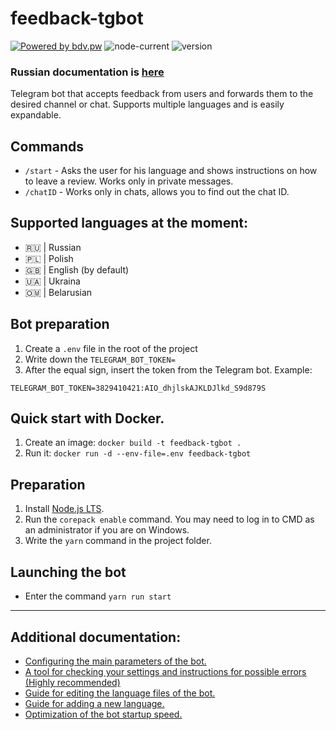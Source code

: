 # feedback-tgbot
[![Powered by bdv.pw](https://img.shields.io/badge/powered%20by-bdv.pw-blueviolet)](https://bdv.pw/)
![node-current](https://img.shields.io/node/v/latest)
![version](https://img.shields.io/badge/version-1.2.0-success)
### Russian documentation is [here](./doc/RU/README.md)
Telegram bot that accepts feedback from users and forwards them to the desired channel or chat. Supports multiple languages and is easily expandable.

## Commands
- `/start` - Asks the user for his language and shows instructions on how to leave a review. Works only in private messages.
- `/chatID` - Works only in chats, allows you to find out the chat ID.
## Supported languages at the moment:
- 🇷🇺 | Russian
- 🇵🇱 | Polish
- 🇬🇧 | English (by default)
- 🇺🇦 | Ukraina
- 🇴🇲 | Belarusian

## Bot preparation
1. Create a `.env` file in the root of the project
2. Write down the `TELEGRAM_BOT_TOKEN=`
3. After the equal sign, insert the token from the Telegram bot. Example: 
```fix
TELEGRAM_BOT_TOKEN=3829410421:AIO_dhjlskAJKLDJlkd_S9d879S
```

## Quick start with Docker.
1. Create an image: `docker build -t feedback-tgbot .`
2. Run it: `docker run -d --env-file=.env feedback-tgbot`

## Preparation
1. Install [Node.js LTS](https://nodejs.org/en/).
2. Run the `corepack enable` command. You may need to log in to CMD as an administrator if you are on Windows.
3. Write the `yarn` command in the project folder.


## Launching the bot
- Enter the command `yarn run start`
---
## Additional documentation:
- [Configuring the main parameters of the bot.](./doc/EN/Configuration.md)
- [A tool for checking your settings and instructions for possible errors (Highly recommended)](./doc/EN/Testing_and_Errors.md)
- [Guide for editing the language files of the bot.](./doc/EN/Changing_Language_Files.md)
- [Guide for adding a new language.](./doc/EN/Guide_Adding_Language.md)
- [Optimization of the bot startup speed.](./doc/EN/Launch_Optimization.md)
